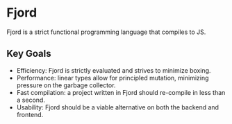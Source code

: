 # Fjord

Fjord is a strict functional programming language that compiles to JS. 

## Key Goals

 * Efficiency: Fjord is strictly evaluated and strives to minimize boxing. 
 * Performance: linear types allow for principled mutation, minimizing 
   pressure on the garbage collector.
 * Fast compilation: a project written in Fjord should re-compile in less than a second.
 * Usability: Fjord should be a viable alternative on both the backend and frontend.

